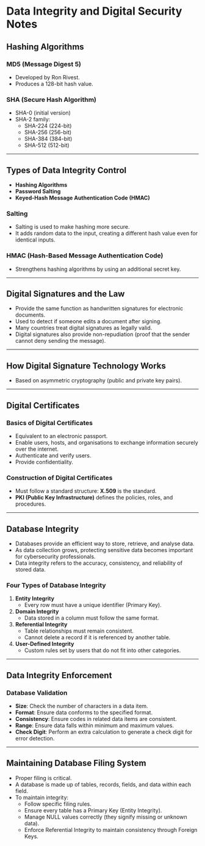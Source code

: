 
# Data Integrity and Digital Security Notes

## Hashing Algorithms

### MD5 (Message Digest 5)
- Developed by Ron Rivest.
- Produces a 128-bit hash value.

### SHA (Secure Hash Algorithm)
- SHA-0 (initial version)
- SHA-2 family:
  - SHA-224 (224-bit)
  - SHA-256 (256-bit)
  - SHA-384 (384-bit)
  - SHA-512 (512-bit)

---

## Types of Data Integrity Control

- **Hashing Algorithms**
- **Password Salting**
- **Keyed-Hash Message Authentication Code (HMAC)**

### Salting
- Salting is used to make hashing more secure.
- It adds random data to the input, creating a different hash value even for identical inputs.

### HMAC (Hash-Based Message Authentication Code)
- Strengthens hashing algorithms by using an additional secret key.

---

## Digital Signatures and the Law

- Provide the same function as handwritten signatures for electronic documents.
- Used to detect if someone edits a document after signing.
- Many countries treat digital signatures as legally valid.
- Digital signatures also provide non-repudiation (proof that the sender cannot deny sending the message).

---

## How Digital Signature Technology Works

- Based on asymmetric cryptography (public and private key pairs).

---

## Digital Certificates

### Basics of Digital Certificates
- Equivalent to an electronic passport.
- Enable users, hosts, and organisations to exchange information securely over the internet.
- Authenticate and verify users.
- Provide confidentiality.

### Construction of Digital Certificates
- Must follow a standard structure: **X.509** is the standard.
- **PKI (Public Key Infrastructure)** defines the policies, roles, and procedures.

---

## Database Integrity

- Databases provide an efficient way to store, retrieve, and analyse data.
- As data collection grows, protecting sensitive data becomes important for cybersecurity professionals.
- Data integrity refers to the accuracy, consistency, and reliability of stored data.

### Four Types of Database Integrity

1. **Entity Integrity**
   - Every row must have a unique identifier (Primary Key).
2. **Domain Integrity**
   - Data stored in a column must follow the same format.
3. **Referential Integrity**
   - Table relationships must remain consistent.
   - Cannot delete a record if it is referenced by another table.
4. **User-Defined Integrity**
   - Custom rules set by users that do not fit into other categories.

---

## Data Integrity Enforcement

### Database Validation

- **Size**: Check the number of characters in a data item.
- **Format**: Ensure data conforms to the specified format.
- **Consistency**: Ensure codes in related data items are consistent.
- **Range**: Ensure data falls within minimum and maximum values.
- **Check Digit**: Perform an extra calculation to generate a check digit for error detection.

---

## Maintaining Database Filing System

- Proper filing is critical.
- A database is made up of tables, records, fields, and data within each field.
- To maintain integrity:
  - Follow specific filing rules.
  - Ensure every table has a Primary Key (Entity Integrity).
  - Manage NULL values correctly (they signify missing or unknown data).
  - Enforce Referential Integrity to maintain consistency through Foreign Keys.
